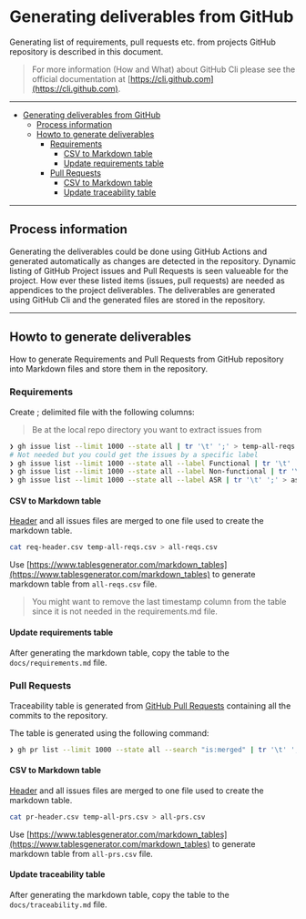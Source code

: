 # Generating deliverables from GitHub

Generating list of requirements, pull requests etc. from projects GitHub repository is described in this document.

> For more information (How and What) about GitHub Cli please see the official documentation at [https://cli.github.com](https://cli.github.com).

---

- [Generating deliverables from GitHub](#generating-deliverables-from-github)
  - [Process information](#process-information)
  - [Howto to generate deliverables](#howto-to-generate-deliverables)
    - [Requirements](#requirements)
      - [CSV to Markdown table](#csv-to-markdown-table)
      - [Update requirements table](#update-requirements-table)
    - [Pull Requests](#pull-requests)
      - [CSV to Markdown table](#csv-to-markdown-table-1)
      - [Update traceability table](#update-traceability-table)

---

## Process information

Generating the deliverables could be done using GitHub Actions and generated automatically as changes are detected in the repository. Dynamic listing of GitHub Project issues and Pull Requests is seen valueable for the project. How ever these listed items (issues, pull requests) are needed as appendices to the project deliverables. The deliverables are generated using GitHub Cli and the generated files are stored in the repository.

---
## Howto to generate deliverables

How to generate Requirements and Pull Requests from GitHub repository into Markdown files and store them in the repository.

### Requirements
Create ; delimited file with the following columns:

> Be at the local repo directory you want to extract issues from

```bash
❯ gh issue list --limit 1000 --state all | tr '\t' ';' > temp-all-reqs.csv
# Not needed but you could get the issues by a specific label
❯ gh issue list --limit 1000 --state all --label Functional | tr '\t' ';' > functional.csv
❯ gh issue list --limit 1000 --state all --label Non-functional | tr '\t' ';' > non-functional.csv
❯ gh issue list --limit 1000 --state all --label ASR | tr '\t' ';' > asr.csv
```

#### CSV to Markdown table

[Header](../req-header.csv) and all issues files are merged to one file used to create the markdown table.

```bash
cat req-header.csv temp-all-reqs.csv > all-reqs.csv
```

Use [https://www.tablesgenerator.com/markdown_tables](https://www.tablesgenerator.com/markdown_tables) to generate markdown table from `all-reqs.csv` file.

> You might want to remove the last timestamp column from the table since it is not needed in the requirements.md file.

#### Update requirements table

After generating the markdown table, copy the table to the `docs/requirements.md` file.

### Pull Requests

Traceability table is generated from [GitHub Pull Requests](https://github.com/lut-re-group18/lut-requirements-engineering/pulls?q=is%3Apr) containing all the commits to the repository. 

The table is generated using the following command:

```bash
❯ gh pr list --limit 1000 --state all --search "is:merged" | tr '\t' ';' > temp-all-prs.csv
```

#### CSV to Markdown table

[Header](../pr-header.csv) and all issues files are merged to one file used to create the markdown table.

```bash
cat pr-header.csv temp-all-prs.csv > all-prs.csv
```

Use [https://www.tablesgenerator.com/markdown_tables](https://www.tablesgenerator.com/markdown_tables) to generate markdown table from `all-prs.csv` file.

#### Update traceability table

After generating the markdown table, copy the table to the `docs/traceability.md` file.
